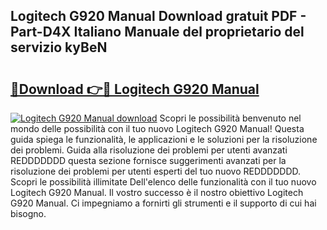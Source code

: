 ## Logitech G920 Manual Download gratuit PDF - Part-D4X Italiano Manuale del proprietario del servizio kyBeN

# <h2><a href="http://dfbry1.blite.top/?on=Logitech+G920+Manual">🔗Download 👉🔴 Logitech G920 Manual</a></h2>

[![Logitech G920 Manual download](https://i.imgur.com/lujVjoI.png)](http://dfbry1.blite.top/?on=Logitech+G920+Manual)
Scopri le possibilità benvenuto nel mondo delle possibilità con il tuo nuovo Logitech G920 Manual! Questa guida spiega le funzionalità, le applicazioni e le soluzioni per la risoluzione dei problemi. Guida alla risoluzione dei problemi per utenti avanzati REDDDDDDD questa sezione fornisce suggerimenti avanzati per la risoluzione dei problemi per utenti esperti del tuo nuovo REDDDDDDD. Scopri le possibilità illimitate Dell'elenco delle funzionalità con il tuo nuovo Logitech G920 Manual. Il vostro successo è il nostro obiettivo Logitech G920 Manual. Ci impegniamo a fornirti gli strumenti e il supporto di cui hai bisogno.
